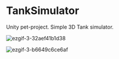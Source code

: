 # TankSimulator
Unity pet-project. Simple 3D Tank simulator.


![ezgif-3-32aef41b1d38](https://user-images.githubusercontent.com/56413891/126710975-7ba9b3dd-eae1-4923-8b93-71aad916aa3c.gif)

![ezgif-3-b6649c6ce6af](https://user-images.githubusercontent.com/56413891/126711095-88d15352-bf3d-43c6-80d3-871b549f0856.gif)
